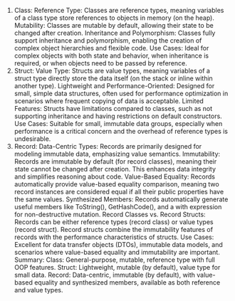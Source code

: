 1. Class:
Reference Type: Classes are reference types, meaning variables of a class type store references to objects in memory (on the heap).
Mutability: Classes are mutable by default, allowing their state to be changed after creation.
Inheritance and Polymorphism: Classes fully support inheritance and polymorphism, enabling the creation of complex object hierarchies and flexible code.
Use Cases: Ideal for complex objects with both state and behavior, when inheritance is required, or when objects need to be passed by reference.
2. Struct:
Value Type: Structs are value types, meaning variables of a struct type directly store the data itself (on the stack or inline within another type).
Lightweight and Performance-Oriented: Designed for small, simple data structures, often used for performance optimization in scenarios where frequent copying of data is acceptable.
Limited Features: Structs have limitations compared to classes, such as not supporting inheritance and having restrictions on default constructors.
Use Cases: Suitable for small, immutable data groups, especially when performance is a critical concern and the overhead of reference types is undesirable.
3. Record:
Data-Centric Types: Records are primarily designed for modeling immutable data, emphasizing value semantics.
Immutability: Records are immutable by default (for record classes), meaning their state cannot be changed after creation. This enhances data integrity and simplifies reasoning about code.
Value-Based Equality: Records automatically provide value-based equality comparison, meaning two record instances are considered equal if all their public properties have the same values.
Synthesized Members: Records automatically generate useful members like ToString(), GetHashCode(), and a with expression for non-destructive mutation.
Record Classes vs. Record Structs: Records can be either reference types (record class) or value types (record struct). Record structs combine the immutability features of records with the performance characteristics of structs.
Use Cases: Excellent for data transfer objects (DTOs), immutable data models, and scenarios where value-based equality and immutability are important.
Summary:
Class: General-purpose, mutable, reference type with full OOP features.
Struct: Lightweight, mutable (by default), value type for small data.
Record: Data-centric, immutable (by default), with value-based equality and synthesized members, available as both reference and value types.
